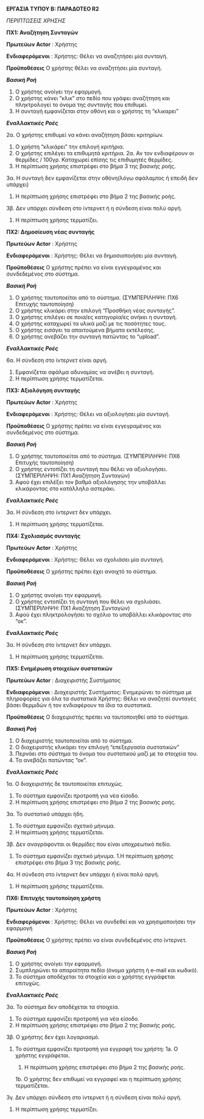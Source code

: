 **ΕΡΓΑΣΙΑ ΤΥΠΟΥ Β: ΠΑΡΑΔΟΤΕΟ R2**

*ΠΕΡΙΠΤΩΣΕΙΣ ΧΡΗΣΗΣ*

**ΠΧ1: Αναζήτηση Συνταγών**   

**Πρωτεύων Actor** : Χρήστης

**Ενδιαφερόμενοι** : 
Χρήστης: Θέλει να αναζητήσει μία συνταγή.

**Προϋποθέσεις**
Ο χρήστης θέλει να αναζητήσει μία συνταγή.

_**Βασική Ροή**_
1. Ο χρήστης ανοίγει την εφαρμογή.
1. Ο χρήστης κάνει “κλικ” στο πεδίο που γράφει αναζήτηση και πληκτρολογεί το όνομα της συνταγής που επιθυμεί.
1.  Η συνταγή εμφανίζεται στην οθόνη και ο χρήστης τη “κλικαρει”

***Εναλλακτικές Ροές***

2α. Ο χρήστης επιθυμεί να κάνει αναζήτηση βάσει κριτηρίων.
1. Ο χρήστη “κλικάρει” την επιλογή κριτήρια.
1. Ο χρήστης επιλέγει τα επιθυμητά κριτήρια.
   2α. Αν τον ενδιαφέρουν οι θερμίδες / 100γρ. Καταχωρεί επίσης τις επιθυμητές θερμίδες.
1. Η περίπτωση χρήσης επιστρέφει στο βήμα 3 της βασικής ροής.

3α. Η συνταγή δεν εμφανίζεται στην οθόνη(λόγω σφάλαμτος ή επειδή δεν υπάρχει)
1. Η περίπτωση χρήσης επιστρέφει στο βήμα 2 της βασικής ροής.

3β. Δεν υπάρχει σύνδεση στο ίντερνετ ή η σύνδεση είναι πολύ αργή.
1. Η περίπτωση χρήσης τερματίζει.

**ΠΧ2: Δημοσίευση νέας συνταγής**

**Πρωτεύων Actor** : Χρήστης

**Ενδιαφερόμενοι** : 
Χρήστης: Θέλει να δημοσιοποιήσει μία συνταγή.

**Προϋποθέσεις**
Ο χρήστης πρέπει να είναι εγγεγραμένος και συνδεδεμένος στο σύστημα.

***Βασική Ροή***
1. Ο χρήστης ταυτοποείται από το σύστημα.
  (ΣΥΜΠΕΡΙΛΗΨΗ: ΠΧ6 Επιτυχής ταυτοποίηση)
1. Ο χρήστης κλικάρει στην επιλογή “Προσθήκη νέας συνταγής”.
1. Ο χρήστης επιλέγει σε ποια/ες κατηγορία/ες ανήκει η συνταγή.
1. Ο χρήστης καταχωρεί τα υλικά μαζί με τις ποσότητες τους.
1. Ο χρήστης εισάγει τα απαιτούμενα βήματα εκτέλεσης.
1. Ο χρήστης ανεβάζει την συνταγή πατώντας το “upload”.

***Εναλλακτικές Ροές***

6α. Η σύνδεση στο ίντερνετ είναι αργή.
1. Εμφανίζεται σφάλμα αδυναμίας να ανέβει η συνταγή.
1. Η περίπτωση χρήσης τερματίζεται.

**ΠΧ3: Αξιολόγηση συνταγής**

**Πρωτεύων Actor** : Χρήστης

**Ενδιαφερόμενοι** : 
Χρήστης: Θέλει να αξιολογήσει μία συνταγή.

**Προϋποθέσεις**
Ο χρήστης πρέπει να είναι εγγεγραμένος και συνδεδεμένος στο σύστημα.

***Βασική Ροή***
1. Ο χρήστης ταυτοποιείται από το σύστημα.
    (ΣΥΜΠΕΡΙΛΗΨΗ: ΠΧ6 Επιτυχής ταυτοποίηση)
1. Ο χρήστης εντοπίζει  τη συνταγή που θέλει να αξιολογήσει.
    (ΣΥΜΠΕΡΙΛΗΨΗ: ΠΧ1 Αναζήτηση Συνταγών)
1. Αφού έχει επιλέξει τον βαθμό αξιολόγησης την υποβάλλει κλικάροντας στο κατάλληλο αστεράκι.

***Εναλλακτικές Ροές***

3α. Η σύνδεση στο ίντερνετ δεν υπάρχει.
1. Η περίπτωση χρήσης τερματίζεται.

**ΠΧ4: Σχολιασμός συνταγής**

**Πρωτεύων Actor** : Χρήστης

**Ενδιαφερόμενοι** : 
Χρήστης: Θέλει να σχολιάσει μία συνταγή.

**Προϋποθέσεις**
Ο χρήστης πρέπει έχει ανοιχτό το σύστημα.

***Βασική Ροή***
1. Ο χρήστης ανοίγει την εφαρμογή.
1. Ο χρήστης εντοπίζει  τη συνταγή που θέλει να σχολιάσει.
    (ΣΥΜΠΕΡΙΛΗΨΗ: ΠΧ1 Αναζήτηση Συνταγών)
1. Αφού έχει πληκτρολογήσει το σχόλιο το υποβάλλει κλικάροντας στο “οκ”.

***Εναλλακτικές Ροές***

3α. Η σύνδεση στο ίντερνετ δεν υπάρχει.
1. Η περίπτωση χρήσης τερματίζεται.

**ΠΧ5: Ενημέρωση στοιχείων συστατικών**

**Πρωτεύων Actor** : Διαχειριστής Συστήματος

**Ενδιαφερόμενοι** : 
Διαχειριστής Συστήματος: Ενημερώνει το σύστημα με πληροφορίες για όλα τα συστατικά
Χρήστης: Θέλει να αναζητεί συνταγές βάσει θερμιδών ή τον ενδιαφέρουν τα ίδια τα συστατικά.

**Προϋποθέσεις**
Ο διαχειριστής πρέπει να ταυτοποιηθεί από το σύστημα.

***Βασική Ροή***
1. Ο διαχειριστής ταυτοποιείται από το σύστημα.
1. Ο διαχειριστής κλικάρει την επιλογή “επεξεργασία συστατικών”
1. Περνάει στο σύστημα το όνομα του συστατικού μαζί με τα στοιχεία του.
1. Τα ανεβάζει πατώντας “οκ”.

***Εναλλακτικές Ροές***

1α. Ο διαχειριστής δε ταυτοποιείται επιτυχώς.
1. Το σύστημα εμφανίζει προτροπή για νέα είσοδο.
1. Η περίπτωση χρήσης επιστρέφει στο βήμα 2 της βασικής ροής.

3α. Το συστατικό υπάρχει ήδη.
1. Το σύστημα εμφανίζει σχετικό μήνυμα.
1. Η περίπτωση χρήσης τερματίζεται.

3β. Δεν αναγράφονται οι θερμίδες που είναι υποχρεωτικό πεδίο.
1. Το σύστημα εμφανίζει σχετικό μήνυμα.
1.Η περίπτωση χρήσης επιστρέφει στο βήμα 3 της βασικής ροής.

4α. Η σύνδεση στο ίντερνετ δεν υπάρχει ή είναι πολύ αργή.
1. Η περίπτωση χρήσης τερματίζεται.

**ΠΧ6: Επιτυχής ταυτοποίηση χρήστη**

**Πρωτεύων Actor** : Χρήστης

**Ενδιαφερόμενοι** : 
Χρήστης: Θέλει να συνδεθεί και να χρησιμοποιήσει την εφαρμογή

**Προϋποθέσεις**
Ο χρήστης πρέπει να είναι συνδεδεμένος στο ίντερνετ.

***Βασική Ροή***
1. Ο χρήστης ανοίγει την εφαρμογή.
1. Συμπληρώνει τα απαραίτητα πεδία (όνομα χρήστη ή e-mail και κωδικό).
1. Το σύστημα αποδέχεται τα στοιχεία και ο χρήστης εγγράφεται επιτυχώς.


***Εναλλακτικές Ροές***

3α. Το σύστημα δεν αποδέχεται τα στοιχεία.
1. Το σύστημα εμφανίζει προτροπή για νέα είσοδο.
1. Η περίπτωση χρήσης επιστρέφει στο βήμα 2 της βασικής ροής.

3β. Ο χρήστης δεν έχει λογαριασμό.
1. Το σύστημα εμφανίζει προτροπή για εγγραφή του χρήστη:
   1a. Ο χρήστης εγγράφεται.
     1. Η περίπτωση χρήσης επιστρέφει στο βήμα 2 της βασικής ροής.
 
    1b. Ο χρήστης δεν επιθυμεί να εγγραφεί και η περίπτωση χρήσης τερματίζεται.

3γ. Δεν υπάρχει σύνδεση στο ίντερνετ ή η σύνδεση είναι πολύ αργή.
1. Η περίπτωση χρήσης τερματίζει.